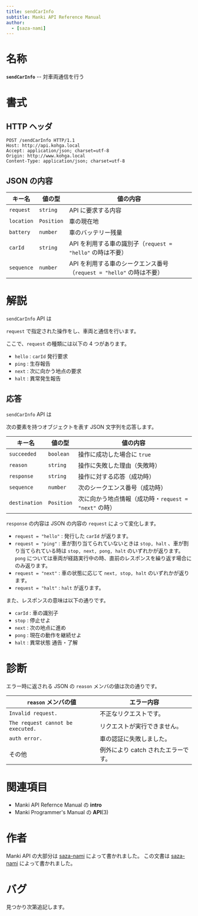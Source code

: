 ```yaml
---
title: sendCarInfo
subtitle: Manki API Reference Manual
author:
  - [saza-nami]
---
```


# 名称

**`sendCarInfo`** -- 対車両通信を行う

# 書式

## HTTP ヘッダ

```http
POST /sendCarInfo HTTP/1.1
Host: http://api.kohga.local
Accept: application/json; charset=utf-8
Origin: http://www.kohga.local
Content-Type: application/json; charset=utf-8
```

## JSON の内容

| キー名     | 値の型     | 値の内容                                                             |
| ---------- | ---------- | -------------------------------------------------------------------- |
| `request`  | `string`   | API に要求する内容                                                   |
| `location` | `Position` | 車の現在地                                                           |
| `battery`  | `number`   | 車のバッテリー残量                                                   |
| `carId`    | `string`   | API を利用する車の識別子（`request = "hello"` の時は不要）           |
| `sequence` | `number`   | API を利用する車のシークエンス番号（`request = "hello"` の時は不要） |

# 解説

`sendCarInfo` API は

`request` で指定された操作をし、車両と通信を行います。

ここで、`request` の種類には以下の 4 つがあります。

- `hello` : `carId` 発行要求
- `ping` : 生存報告
- `next` : 次に向かう地点の要求
- `halt` : 異常発生報告

## 応答

`sendCarInfo` API は

次の要素を持つオブジェクトを表す JSON 文字列を応答します。

| キー名        | 値の型     | 値の内容                                              |
| ------------- | ---------- | ----------------------------------------------------- |
| `succeeded`   | `boolean`  | 操作に成功した場合に `true`                           |
| `reason`      | `string`   | 操作に失敗した理由（失敗時）                          |
| `response`    | `string`   | 操作に対する応答（成功時）                            |
| `sequence`    | `number`   | 次のシークエンス番号（成功時）                        |
| `destination` | `Position` | 次に向かう地点情報（成功時・`request = "next"` の時） |

`response` の内容は JSON の内容の `request` によって変化します。

- `request = "hello"` : 発行した `carId` が返ります。
- `request = "ping"` : 車が割り当てられていないときは `stop, halt` 、車が割り当てられている時は `stop, next, pong, halt` のいずれかが返ります。`pong` については車両が経路実行中の時、直前のレスポンスを繰り返す場合にのみ返ります。
- `request = "next"` : 車の状態に応じて `next, stop, halt` のいずれかが返ります。
- `request = "halt"` : `halt` が返ります。

また、レスポンスの意味は以下の通りです。

- `carId` : 車の識別子
- `stop` : 停止せよ
- `next` : 次の地点に進め
- `pong` : 現在の動作を継続せよ
- `halt` : 異常状態 通告・了解

# 診断

エラー時に返される JSON の `reason` メンバの値は次の通りです。

| `reason` メンバの値               | エラー内容                          |
| --------------------------------- | ----------------------------------- |
| `Invalid request.`                | 不正なリクエストです。              |
| `The request cannot be executed.` | リクエストが実行できません。        |
| `auth error.`                     | 車の認証に失敗しました。            |
| その他                            | 例外により catch されたエラーです。 |

# 関連項目

- Manki API Refernce Manual の **intro**
- Manki Programmer's Manual の **API**(3)

# 作者

Manki API の大部分は [saza-nami][saza-nami] によって書かれました。
この文書は [saza-nami][saza-nami] によって書かれました。

# バグ

見つかり次第追記します。

[saza-nami]: https://github.com/saza-nami
[takatomo0424]: https://github.com/Takatomo0424
[kusaremkn]: https://github.com/KusaReMKN
